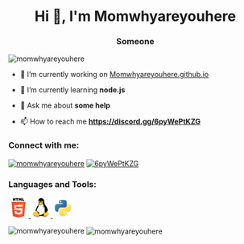 <h1 align="center">Hi 👋, I'm Momwhyareyouhere</h1>
<h3 align="center">Someone</h3>

<p align="left"> <img src="https://komarev.com/ghpvc/?username=momwhyareyouhere&label=Profile%20views&color=0e75b6&style=flat" alt="momwhyareyouhere" /> </p>

- 🔭 I’m currently working on [Momwhyareyouhere.github.io](https://github.com/Momwhyareyouhere/Momwhyareyouhere.github.io)

- 🌱 I’m currently learning **node.js**

- 💬 Ask me about **some help**

- 📫 How to reach me **https://discord.gg/6pyWePtKZG**

<h3 align="left">Connect with me:</h3>
<p align="left">
<a href="[https://www.youtube.com/c/momwhyareyouhere](https://www.youtube.com/channel/UCDa_gUeGzQ4N1hTm4JJ-V8w)" target="blank"><img align="center" src="https://raw.githubusercontent.com/rahuldkjain/github-profile-readme-generator/master/src/images/icons/Social/youtube.svg" alt="momwhyareyouhere" height="30" width="40" /></a>
<a href="https://discord.gg/6pyWePtKZG" target="blank"><img align="center" src="https://raw.githubusercontent.com/rahuldkjain/github-profile-readme-generator/master/src/images/icons/Social/discord.svg" alt="6pyWePtKZG" height="30" width="40" /></a>
</p>

<h3 align="left">Languages and Tools:</h3>
<p align="left"> <a href="https://www.w3.org/html/" target="_blank" rel="noreferrer"> <img src="https://raw.githubusercontent.com/devicons/devicon/master/icons/html5/html5-original-wordmark.svg" alt="html5" width="40" height="40"/> </a> <a href="https://www.linux.org/" target="_blank" rel="noreferrer"> <img src="https://raw.githubusercontent.com/devicons/devicon/master/icons/linux/linux-original.svg" alt="linux" width="40" height="40"/> </a> <a href="https://www.python.org" target="_blank" rel="noreferrer"> <img src="https://raw.githubusercontent.com/devicons/devicon/master/icons/python/python-original.svg" alt="python" width="40" height="40"/> </a> </p>

<p><img align="left" src="https://github-readme-stats.vercel.app/api/top-langs?username=momwhyareyouhere&show_icons=true&locale=en&layout=compact" alt="momwhyareyouhere" /></p>

<p>&nbsp;<img align="center" src="https://github-readme-stats.vercel.app/api?username=momwhyareyouhere&show_icons=true&locale=en" alt="momwhyareyouhere" /></p>
